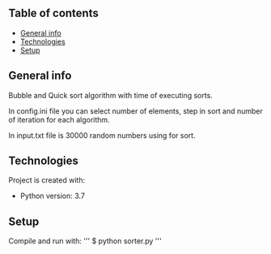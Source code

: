 ## Table of contents
* [General info](#general-info)
* [Technologies](#technologies)
* [Setup](#setup)

## General info
Bubble and Quick sort algorithm with time of executing sorts.

In config.ini file you can select number of elements, step in sort and number of iteration for each algorithm.

In input.txt file is 30000 random numbers using for sort.

## Technologies
Project is created with:
* Python version: 3.7

## Setup
Compile and run with:
'''
$ python sorter.py
'''
